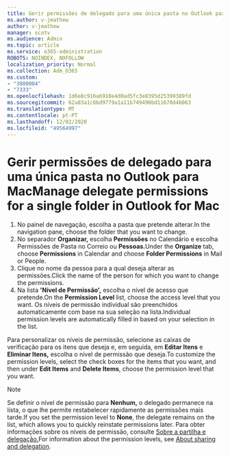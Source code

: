 ```yaml
---
title: Gerir permissões de delegado para uma única pasta no Outlook para Mac
ms.author: v-jmathew
author: v-jmathew
manager: scotv
ms.audience: Admin
ms.topic: article
ms.service: o365-administration
ROBOTS: NOINDEX, NOFOLLOW
localization_priority: Normal
ms.collection: Adm_O365
ms.custom:
- "3800004"
- "7333"
ms.openlocfilehash: 1d6e8c916a6910e4d0ad5fc3e8395d25399389fd
ms.sourcegitcommit: 62a83a1c6bd9779a1a11b749490bd11670d4b063
ms.translationtype: MT
ms.contentlocale: pt-PT
ms.lasthandoff: 12/02/2020
ms.locfileid: "49564997"
---
```

# <a name="manage-delegate-permissions-for-a-single-folder-in-outlook-for-mac"></a><span data-ttu-id="8a407-102">Gerir permissões de delegado para uma única pasta no Outlook para Mac</span><span class="sxs-lookup"><span data-stu-id="8a407-102">Manage delegate permissions for a single folder in Outlook for Mac</span></span>

1. <span data-ttu-id="8a407-103">No painel de navegação, escolha a pasta que pretende alterar.</span><span class="sxs-lookup"><span data-stu-id="8a407-103">In the navigation pane, choose the folder that you want to change.</span></span>
2. <span data-ttu-id="8a407-104">No separador **Organizar,** escolha **Permissões** no Calendário e escolha Permissões de Pasta no Correio ou **Pessoas.**</span><span class="sxs-lookup"><span data-stu-id="8a407-104">Under the **Organize** tab, choose **Permissions** in Calendar and choose **Folder Permissions** in Mail or People.</span></span>
3. <span data-ttu-id="8a407-105">Clique no nome da pessoa para a qual deseja alterar as permissões.</span><span class="sxs-lookup"><span data-stu-id="8a407-105">Click the name of the person for which you want to change the permissions.</span></span>
4. <span data-ttu-id="8a407-106">Na lista **'Nível de Permissão',** escolha o nível de acesso que pretende.</span><span class="sxs-lookup"><span data-stu-id="8a407-106">On the **Permission Level** list, choose the access level that you want.</span></span> <span data-ttu-id="8a407-107">Os níveis de permissão individual são preenchidos automaticamente com base na sua seleção na lista.</span><span class="sxs-lookup"><span data-stu-id="8a407-107">Individual permission levels are automatically filled in based on your selection in the list.</span></span>

<span data-ttu-id="8a407-108">Para personalizar os níveis de permissão, selecione as caixas de verificação para os itens que deseja e, em seguida, em **Editar Itens** e **Eliminar Itens,** escolha o nível de permissão que deseja.</span><span class="sxs-lookup"><span data-stu-id="8a407-108">To customize the permission levels, select the check boxes for the items that you want, and then under **Edit Items** and **Delete Items**, choose the permission level that you want.</span></span>

> [!NOTE]
> <span data-ttu-id="8a407-109">Se definir o nível de permissão para **Nenhum,** o delegado permanece na lista, o que lhe permite restabelecer rapidamente as permissões mais tarde.</span><span class="sxs-lookup"><span data-stu-id="8a407-109">If you set the permission level to **None**, the delegate remains on the list, which allows you to quickly reinstate permissions later.</span></span> <span data-ttu-id="8a407-110">Para obter informações sobre os níveis de permissão, consulte [Sobre a partilha e delegação.](https://support.microsoft.com/office/options-for-sharing-and-delegating-folders-in-outlook-for-mac-480d8054-68ce-4150-ba1e-b9b7f2fc4ce5)</span><span class="sxs-lookup"><span data-stu-id="8a407-110">For information about the permission levels, see [About sharing and delegation](https://support.microsoft.com/office/options-for-sharing-and-delegating-folders-in-outlook-for-mac-480d8054-68ce-4150-ba1e-b9b7f2fc4ce5).</span></span>
